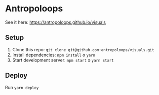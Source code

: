 # Antropoloops

See it here: https://antropoloops.github.io/visuals

## Setup

1.  Clone this repo: `git clone git@github.com:antropoloops/visuals.git`
2.  Install dependencies: `npm install` o `yarn`
3.  Start development server: `npm start` o `yarn start`

## Deploy

Run `yarn deploy`
